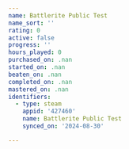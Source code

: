 ```yaml
---
name: Battlerite Public Test
name_sort: ''
rating: 0
active: false
progress: ''
hours_played: 0
purchased_on: .nan
started_on: .nan
beaten_on: .nan
completed_on: .nan
mastered_on: .nan
identifiers:
  - type: steam
    appid: '427460'
    name: Battlerite Public Test
    synced_on: '2024-08-30'

---
```

